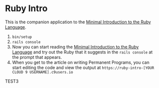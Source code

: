 # Ruby Intro

This is the companion application to the [Minimal Introduction to the Ruby Language](https://guides.firstdraft.com/introduction-to-ruby.html).

 1. `bin/setup`
 1. `rails console`
 1. Now you can start reading the [Minimal Introduction to the Ruby Language](https://guides.firstdraft.com/introduction-to-ruby.html) and try out the Ruby that it suggests in the `rails console` at the prompt that appears.
 1. When you get to the article on writing Permanent Programs, you can start editing the code and view the output at `https://ruby-intro-[YOUR CLOUD 9 USERNAME].c9users.io`


TEST3